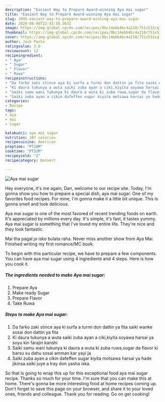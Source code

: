 ```yaml
---
description: "Easiest Way to Prepare Award-winning Aya mai sugar"
title: "Easiest Way to Prepare Award-winning Aya mai sugar"
slug: 1095-easiest-way-to-prepare-award-winning-aya-mai-sugar
date: 2020-08-08T22:43:58.563Z
image: https://img-global.cpcdn.com/recipes/9bc14ebb4bc4a210/751x532cq70/aya-mai-sugar-recipe-main-photo.jpg
thumbnail: https://img-global.cpcdn.com/recipes/9bc14ebb4bc4a210/751x532cq70/aya-mai-sugar-recipe-main-photo.jpg
cover: https://img-global.cpcdn.com/recipes/9bc14ebb4bc4a210/751x532cq70/aya-mai-sugar-recipe-main-photo.jpg
author: Jack Poole
ratingvalue: 3.6
reviewcount: 12
recipeingredient:
- " Aya"
- " Sugar"
- " Flavor"
- " Ruwa"
recipeinstructions:
- "Da farko zaki stince aya ki surfa a turmi don dattin ya fita saiki wanke sosai don dattin ya fita"
- "Ki daura tukunya a wuta saiki zuba ayan a ciki,kiyita soyawa harsai ya soyu kin farajin kanshi"
- "Saiki samu wani tukunya ki daura a wuta ki zuba ruwa,sugar da flavor ki barsu su dahu sosai amman kar yayi ja"
- "Saiki zuba ayan a cikin dafeffen sugar kiyita motsawa harsai ya hade jikinsa.saiki juye a tray don yasha iska."
categories:
- Recipe
tags:
- aya
- mai
- sugar

katakunci: aya mai sugar 
nutrition: 107 calories
recipecuisine: American
preptime: "PT28M"
cooktime: "PT32M"
recipeyield: "2"
recipecategory: Dessert

---
```



![Aya mai sugar](https://img-global.cpcdn.com/recipes/9bc14ebb4bc4a210/751x532cq70/aya-mai-sugar-recipe-main-photo.jpg)

Hey everyone, it's me again, Dan, welcome to our recipe site. Today, I'm gonna show you how to prepare a special dish, aya mai sugar. One of my favorites food recipes. For mine, I'm gonna make it a little bit unique. This is gonna smell and look delicious.

Aya mai sugar is one of the most favored of recent trending foods on earth. It's appreciated by millions every day. It's simple, it's fast, it tastes yummy. Aya mai sugar is something that I've loved my entire life. They're nice and they look fantastic.

Mai tha pagal jo isko bulata raha. Never miss another show from Aya Mai. Finished writing my first romance/MC book.


To begin with this particular recipe, we have to prepare a few components. You can have aya mai sugar using 4 ingredients and 4 steps. Here is how you cook it.

<!--inarticleads1-->

##### The ingredients needed to make Aya mai sugar:

1. Prepare  Aya
1. Make ready  Sugar
1. Prepare  Flavor
1. Take  Ruwa




<!--inarticleads2-->

##### Steps to make Aya mai sugar:

1. Da farko zaki stince aya ki surfa a turmi don dattin ya fita saiki wanke sosai don dattin ya fita
1. Ki daura tukunya a wuta saiki zuba ayan a ciki,kiyita soyawa harsai ya soyu kin farajin kanshi
1. Saiki samu wani tukunya ki daura a wuta ki zuba ruwa,sugar da flavor ki barsu su dahu sosai amman kar yayi ja
1. Saiki zuba ayan a cikin dafeffen sugar kiyita motsawa harsai ya hade jikinsa.saiki juye a tray don yasha iska.




So that is going to wrap this up for this exceptional food aya mai sugar recipe. Thanks so much for your time. I'm sure that you can make this at home. There's gonna be more interesting food at home recipes coming up. Don't forget to save this page on your browser, and share it to your loved ones, friends and colleague. Thank you for reading. Go on get cooking!
